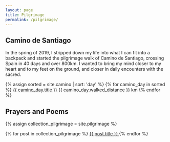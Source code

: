 ```yaml
---
layout: page
title: Pilgrimage
permalink: /pilgrimage/
---
```


## Camino de Santiago

In the spring of 2019, I stripped down my life into what I can fit into a backpack and started the pilgrimage walk of Camino de Santiago, crossing Spain in 40 days and over 800km. I wanted to bring my mind closer to my heart and to my feet on the ground, and closer in daily encounters with the sacred. 

{% assign sorted = site.camino | sort: 'day' %}
{% for camino_day in sorted %}
  <a href="{{ camino_day.url }}">
    {{ camino_day.title }}
  </a>
   {{ camino_day.walked_distance }} km
{% endfor %}

## Prayers and Poems

{% assign collection_pilgrimage = site.pilgrimage %}

{% for post in collection_pilgrimage %}
  <a href="{{ post.url }}">
    {{ post.title }}
  </a>
{% endfor %}

